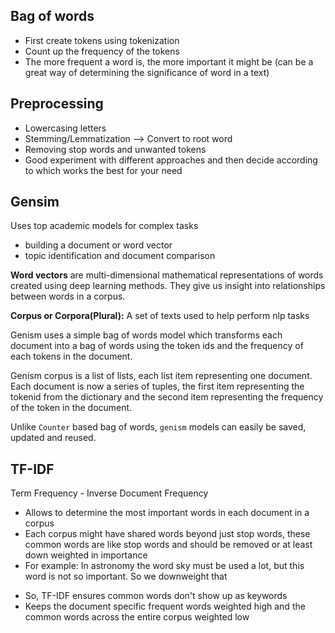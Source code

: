 ## Bag of words
- First create tokens using tokenization
- Count up the frequency of the tokens
- The more frequent a word is, the more important it might be (can be a great way of determining the significance of word in a text)

## Preprocessing
- Lowercasing letters
- Stemming/Lemmatization --> Convert to root word
- Removing stop words and unwanted tokens
- Good experiment with different approaches and then decide according to which works the best for your need

## Gensim
Uses top academic models for complex tasks
- building a document or word vector
- topic identification and document comparison

**Word vectors** are multi-dimensional mathematical representations of words created using deep learning methods. They give us insight into relationships between words in a corpus.

**Corpus or Corpora(Plural):** A set of texts used to help perform nlp tasks

Genism uses a simple bag of words model which transforms each document into a bag of words using the token ids and the frequency of each tokens in the document.

Genism corpus is a list of lists, each list item representing one document. Each document is now a series of tuples, the first item representing the tokenid from the dictionary and the second item representing the frequency of the token in the document.

Unlike `Counter` based bag of words, `genism` models can easily be saved, updated and reused.


## TF-IDF

Term Frequency - Inverse Document Frequency

- Allows to determine the most important words in each document in a corpus
- Each corpus might have shared words beyond just stop words, these common words are like stop words and should be removed or at least down weighted in importance
- For example: In astronomy the word sky must be used a lot, but this word is not so important. So we downweight that

* So, TF-IDF ensures common words don't show up as keywords
* Keeps the document specific frequent words weighted high and the common words across the entire corpus weighted low